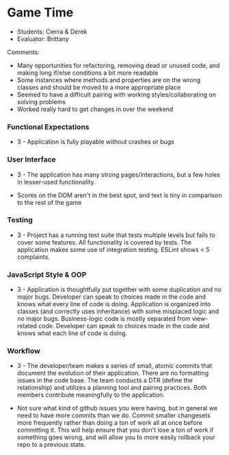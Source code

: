# Game Time
* Students: Cierra & Derek
* Evaluator: Brittany


Comments:
* Many opportunities for refactoring, removing dead or unused code, and making long if/else conditions a bit more readable
* Some instances where methods and properties are on the wrong classes and should be moved to a more appropriate place
* Seemed to have a difficult pairing with working styles/collaborating on solving problems
* Worked really hard to get changes in over the weekend

### Functional Expectations

* 3 - Application is fully playable without crashes or bugs

### User Interface

* 3 - The application has many strong pages/interactions, but a few holes in lesser-used functionality.

* Scores on the DOM aren't in the best spot, and text is tiny in comparison to the rest of the game

### Testing

* 3 - Project has a running test suite that tests multiple levels but fails to cover some features. All functionality is covered by tests. The application makes some use of integration testing. ESLint shows < 5 complaints.

### JavaScript Style & OOP

* 3 - Application is thoughtfully put together with some duplication and no major bugs. Developer can speak to choices made in the code and knows what every line of code is doing. Application is organized into classes (and correctly uses inheritance) with some misplaced logic and no major bugs. Business-logic code is mostly separated from view-related code. Developer can speak to choices made in the code and knows what each line of code is doing.

### Workflow

* 3 - The developer/team makes a series of small, atomic commits that document the evolution of their application. There are no formatting issues in the code base. The team conducts a DTR (define the relationship) and utilizes a planning tool and pairing practices. Both members contribute meaningfully to the application.

* Not sure what kind of github issues you were having, but in general we need to have more commits than we do. Commit smaller changesets more frequently rather than doing a ton of work all at once before committing it. This will help ensure that you don't lose a ton of work if something goes wrong, and will allow you to more easily rollback your repo to a previous state.